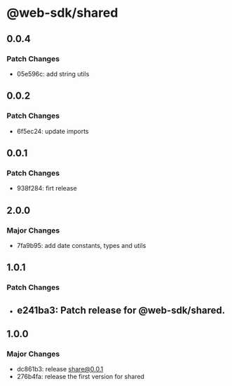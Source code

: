 # @web-sdk/shared

## 0.0.4

### Patch Changes

- 05e596c: add string utils

## 0.0.2

### Patch Changes

- 6f5ec24: update imports

## 0.0.1

### Patch Changes

- 938f284: firt release

## 2.0.0

### Major Changes

- 7fa9b95: add date constants, types and utils

## 1.0.1

### Patch Changes

- ## e241ba3: Patch release for @web-sdk/shared.

## 1.0.0

### Major Changes

- dc861b3: release share@0.0.1
- 276b4fa: release the first version for shared
